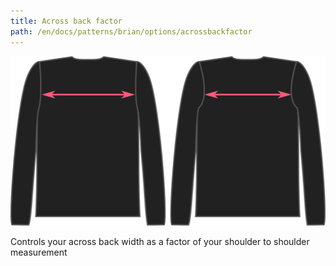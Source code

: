 ```yaml
---
title: Across back factor
path: /en/docs/patterns/brian/options/acrossbackfactor
---
```


![The across back option on Brian](./acrossbackfactor.svg)

Controls your across back width as a factor of your shoulder to shoulder measurement